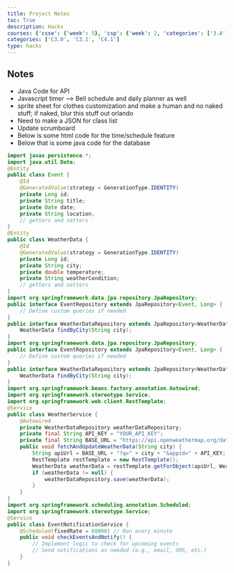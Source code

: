 ```yaml
---
title: Project Notes
toc: True
description: Hacks
courses: {'csse': {'week': 5}, 'csp': {'week': 2, 'categories': ['3.A', '5.B']}, 'csa': {'week': 9}}
categories: ['C3.0', 'C3.1', 'C4.1']
type: hacks
---
```

## Notes
- Java Code for API
- Javascript timer --> Bell schedule and daily planner as well
- sprite sheet for clothes customization and make a human and no naked stuff; if naked, blur this stuff out orlando
- Need to make a JSON for class list
- Update scrumboard
- Below is some html code for the time/schedule feature
- Below that is some java code for the database

<html lang="en">
<head>
    <meta charset="UTF-8">
    <meta name="viewport" content="width=device-width, initial-scale=1.0">
    <title>Display Local Time</title>
</head>
<body>
    <div id="time"></div>
    <script>
        // Get the current date and time
            const now = new Date();
        // Get the hours, minutes, and seconds
        const hours = now.getHours();
        const minutes = now.getMinutes();
        const seconds = now.getSeconds();
        // Display the time in a 12-hour format with AM/PM
        const ampm = hours >= 12 ? 'PM' : 'AM';
        const formattedHours = hours % 12 || 12; // Convert 0 to 12 for 12 AM
        const timeString = `${formattedHours}:${minutes.toString().padStart(2, '0')}:${seconds.toString().padStart(2, '0')} ${ampm}`;
        // Display the time on the webpage
        const timeElement = document.getElementById('time'); // Change 'time' to the ID of your HTML element
        timeElement.textContent = timeString;
        function updateClock() {
            // Get the current date and time
            const now = new Date();
            // Get the hours, minutes, and seconds
            const hours = now.getHours();
            const minutes = now.getMinutes();
            const seconds = now.getSeconds();
            // Display the time in a 12-hour format with AM/PM
            const ampm = hours >= 12 ? 'PM' : 'AM';
            const formattedHours = hours % 12 || 12; // Convert 0 to 12 for 12 AM
            const timeString = `${formattedHours}:${minutes.toString().padStart(2, '0')}:${seconds.toString().padStart(2, '0')} ${ampm}`;
            // Display the time on the webpage
            const timeElement = document.getElementById('time'); // Change 'time' to the ID of your HTML element
            timeElement.textContent = timeString;
        }
        // Call updateClock initially to set the time
        updateClock();
        // Update the clock every second
        setInterval(updateClock, 1000);
    </script>
</body>
</html>

```java
import javax.persistence.*;
import java.util.Date;
@Entity
public class Event {
    @Id
    @GeneratedValue(strategy = GenerationType.IDENTITY)
    private Long id;
    private String title;
    private Date date;
    private String location;
    // getters and setters
}
@Entity
public class WeatherData {
    @Id
    @GeneratedValue(strategy = GenerationType.IDENTITY)
    private Long id;
    private String city;
    private double temperature;
    private String weatherCondition;
    // getters and setters
}
import org.springframework.data.jpa.repository.JpaRepository;
public interface EventRepository extends JpaRepository<Event, Long> {
    // Define custom queries if needed
}
public interface WeatherDataRepository extends JpaRepository<WeatherData, Long> {
    WeatherData findByCity(String city);
}
import org.springframework.data.jpa.repository.JpaRepository;
public interface EventRepository extends JpaRepository<Event, Long> {
    // Define custom queries if needed
}
public interface WeatherDataRepository extends JpaRepository<WeatherData, Long> {
    WeatherData findByCity(String city);
}
import org.springframework.beans.factory.annotation.Autowired;
import org.springframework.stereotype.Service;
import org.springframework.web.client.RestTemplate;
@Service
public class WeatherService {
    @Autowired
    private WeatherDataRepository weatherDataRepository;
    private final String API_KEY = "YOUR_API_KEY";
    private final String BASE_URL = "https://api.openweathermap.org/data/2.5/weather";
    public void fetchAndUpdateWeatherData(String city) {
        String apiUrl = BASE_URL + "?q=" + city + "&appid=" + API_KEY;
        RestTemplate restTemplate = new RestTemplate();
        WeatherData weatherData = restTemplate.getForObject(apiUrl, WeatherData.class);
        if (weatherData != null) {
            weatherDataRepository.save(weatherData);
        }
    }
}
import org.springframework.scheduling.annotation.Scheduled;
import org.springframework.stereotype.Service;
@Service
public class EventNotificationService {
    @Scheduled(fixedRate = 60000) // Run every minute
    public void checkEventsAndNotify() {
        // Implement logic to check for upcoming events
        // Send notifications as needed (e.g., email, SMS, etc.)
    }
}
```